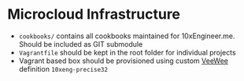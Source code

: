 # Microcloud Infrastructure

* `cookbooks/` contains all cookbooks maintained for 10xEngineer.me. Should be included as GIT submodule 
* `Vagrantfile` should be kept in the root folder for individual projects
* Vagrant based box should be provisioned using custom [VeeWee](https://github.com/jedi4ever) definition `10xeng-precise32`
